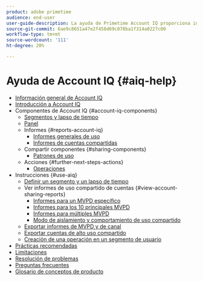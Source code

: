 ```yaml
---
product: adobe primetime
audience: end-user
user-guide-description: La ayuda de Primetime Account IQ proporciona información sobre los componentes de Account IQ y le acompaña a través de los recorridos de usuario para utilizar los distintos componentes.
source-git-commit: 6ae9c8651a47e2f458d69c078ba1f314a0227c00
workflow-type: tm+mt
source-wordcount: '111'
ht-degree: 20%

---
```


# Ayuda de Account IQ {#aiq-help}

+ [Información general de Account IQ](/help/AccountIQ/home.md)
+ [Introducción a Account IQ](/help/AccountIQ/get-started.md)
+ Componentes de Account IQ {#account-iq-components}
   + [Segmentos y lapso de tiempo](/help/AccountIQ/segments-timeframe.md)
   + [Panel](/help/AccountIQ/dashboard.md)
   + Informes {#reports-account-iq}
      + [Informes generales de uso](/help/AccountIQ/general-usage-reports.md)
      + [Informes de cuentas compartidas](/help/AccountIQ/shared-acc-reports.md)
   + Compartir componentes {#sharing-components}
      + [Patrones de uso](/help/AccountIQ/usage-patterns.md)
   + Acciones {#further-next-steps-actions}
      + [Operaciones](/help/AccountIQ/operations.md)
+ Instrucciones {#use-aiq}
   + [Definir un segmento y un lapso de tiempo](/help/AccountIQ/howto-select-segment-timeframe.md)
   + Ver informes de uso compartido de cuentas {#view-account-sharing-reports}
      + [Informes para un MVPD específico](/help/AccountIQ/reports-for-specific-mvpds.md)
      + [Informes para los 10 principales MVPD](/help/AccountIQ/top-10-mvpd-reports.md)
      + [Informes para múltiples MVPD](viewrep-multiple-mvpd-channel.md)
      + [Modo de aislamiento y comportamiento de uso compartido](/help/AccountIQ/isolation-mode.md)
   + [Exportar informes de MVPD y de canal](/help/AccountIQ/export-segment-metrics.md)
   + [Exportar cuentas de alto uso compartido](/help/AccountIQ/export-acc-information.md)
   + [Creación de una operación en un segmento de usuario](/help/AccountIQ/operation-affecting-user-segment.md)
+ [Prácticas recomendadas](/help/AccountIQ/best-practices.md)
+ [Limitaciones](/help/AccountIQ/limitations.md)
+ [Resolución de problemas](/help/AccountIQ/troubleshoot.md)
+ [Preguntas frecuentes](/help/AccountIQ/faq.md)
+ [Glosario de conceptos de producto](/help/AccountIQ/product-concepts.md)